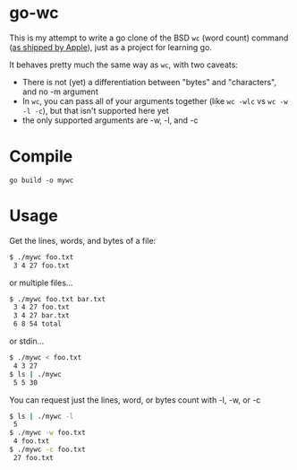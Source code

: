 # go-wc

This is my attempt to write a go clone of the BSD `wc` (word count) command ([as shipped by Apple](https://developer.apple.com/legacy/library/documentation/Darwin/Reference/ManPages/man1/wc.1.html)), just as a project for learning go.

It behaves pretty much the same way as `wc`, with two caveats:

- There is not (yet) a differentiation between "bytes" and "characters", and no -m argument
- In `wc`, you can pass all of your arguments together (like `wc -wlc` vs `wc -w -l -c`), but that isn't supported here yet
- the only supported arguments are -w, -l, and -c

# Compile

`go build -o mywc`

# Usage


Get the lines, words, and bytes of a file:
```sh
$ ./mywc foo.txt   
 3 4 27 foo.txt
```

or multiple files...
```sh
$ ./mywc foo.txt bar.txt 
 3 4 27 foo.txt
 3 4 27 bar.txt
 6 8 54 total
```
or stdin...
```sh
$ ./mywc < foo.txt       
 4 3 27 
$ ls | ./mywc 
 5 5 30 
```
You can request just the lines, word, or bytes count with -l, -w, or -c

```sh
$ ls | ./mywc -l
 5 
$ ./mywc -w foo.txt   
 4 foo.txt
$ ./mywc -c foo.txt
 27 foo.txt
```
